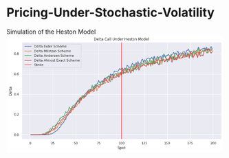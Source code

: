 # Pricing-Under-Stochastic-Volatility
Simulation of the Heston Model
![fig1](https://github.com/Redmek/Pricing-Under-Stochastic-Volatility/blob/main/Images/Delta_Heston.png)
